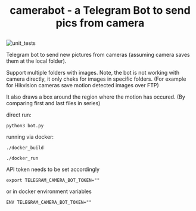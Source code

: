 # <p align="center">camerabot - a Telegram Bot to send pics from camera

![unit_tests](https://github.com/alexb-dev/telegram-dawsoncamera-bot/workflows/unit_tests/badge.svg)

Telegram bot to send new pictures from cameras (assuming camera saves them at the local folder).

Support multiple folders with images.
Note, the bot is not working with camera directly, it only cheks for images in specific folders.
(For example for Hikvision cameras save motion detected images over FTP)

It also draws a box around the region where the motion has occured.
(By comparing first and last files in series)

direct run:  

````python3 bot.py````

running via docker: 

```./docker_build```

```./docker_run```


API token needs to be set accordingly 

```export TELEGRAM_CAMERA_BOT_TOKEN=""``` 

or in docker environment variables  

```ENV TELEGRAM_CAMERA_BOT_TOKEN=""```

